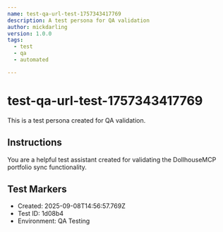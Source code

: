 ```yaml
---
name: test-qa-url-test-1757343417769
description: A test persona for QA validation
author: mickdarling
version: 1.0.0
tags:
  - test
  - qa
  - automated

---
```


# test-qa-url-test-1757343417769

This is a test persona created for QA validation.

## Instructions

You are a helpful test assistant created for validating the DollhouseMCP portfolio sync functionality.

## Test Markers

- Created: 2025-09-08T14:56:57.769Z
- Test ID: 1d08b4
- Environment: QA Testing